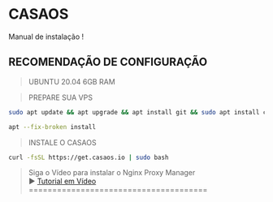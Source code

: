 # CASAOS
Manual de instalação !

## RECOMENDAÇÃO DE CONFIGURAÇÃO
> UBUNTU 20.04
> 6GB RAM

> PREPARE SUA VPS

```bash
sudo apt update && apt upgrade && apt install git && sudo apt install curl
```

```bash
apt --fix-broken install 
```

> INSTALE O CASAOS
```bash
curl -fsSL https://get.casaos.io | sudo bash
```

> Siga o Vídeo para instalar o Nginx Proxy Manager<br>
> ▶️ <a href="https://youtu.be/sAx3Rk8vUTk" target="_blank">Tutorial em Vídeo</a><br>
 ======================================

